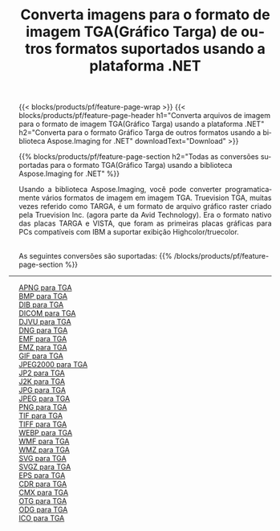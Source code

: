 ﻿---
title: Converta imagens para o formato de imagem TGA(Gráfico Targa) de outros formatos suportados usando a plataforma .NET 
weight: 3920
url: /pt/net/conversion/to/tga 
lang: pt
langdirlevel: 2
locales: zh-hans,ja,it,ru,de,es,fr,nl,id,lt,pl,pt,vi,tr,ko,zh-hant,ar,hi,th,sv,cs,uk,he
description: Usando a biblioteca Aspose.Imaging para .NET, é fácil converter para TGA(Gráfico Targa) de outros formatos de imagem suportados
---

{{< blocks/products/pf/feature-page-wrap >}}
{{< blocks/products/pf/feature-page-header h1="Converta arquivos de imagem para o formato de imagem TGA(Gráfico Targa) usando a plataforma .NET" h2="Converta para o formato Gráfico Targa de outros formatos usando a biblioteca Aspose.Imaging for .NET" downloadText="Download" >}}


{{% blocks/products/pf/feature-page-section  h2="Todas as conversões suportadas para o formato TGA(Gráfico Targa) usando a biblioteca Aspose.Imaging for .NET" %}}
<p align=justify>Usando a biblioteca Aspose.Imaging, você pode converter programaticamente vários formatos de imagem em imagem TGA. Truevision TGA, muitas vezes referido como TARGA, é um formato de arquivo gráfico raster criado pela Truevision Inc. (agora parte da Avid Technology). Era o formato nativo das placas TARGA e VISTA, que foram as primeiras placas gráficas para PCs compatíveis com IBM a suportar exibição Highcolor/truecolor.</p>
<br/>
As seguintes conversões são suportadas:
{{% /blocks/products/pf/feature-page-section %}}
<div class="container-fluid productfamilypage bg-gray">
    <div class="convertypes bg-gray agp-content section">
        <div class="container">
		<hr style="margin-left:-20px;"/>
		<div class="row other-converters">
		    <div class='col-md-2 other-converter remove-lp remove-rp'><a href="/imaging/pt/net/conversion/apng-to-tga" >APNG para TGA</a></div>
<div class='col-md-2 other-converter remove-lp remove-rp'><a href="/imaging/pt/net/conversion/bmp-to-tga" >BMP para TGA</a></div>
<div class='col-md-2 other-converter remove-lp remove-rp'><a href="/imaging/pt/net/conversion/dib-to-tga" >DIB para TGA</a></div>
<div class='col-md-2 other-converter remove-lp remove-rp'><a href="/imaging/pt/net/conversion/dicom-to-tga" >DICOM para TGA</a></div>
<div class='col-md-2 other-converter remove-lp remove-rp'><a href="/imaging/pt/net/conversion/djvu-to-tga" >DJVU para TGA</a></div>
<div class='col-md-2 other-converter remove-lp remove-rp'><a href="/imaging/pt/net/conversion/dng-to-tga" >DNG para TGA</a></div>
<div class='col-md-2 other-converter remove-lp remove-rp'><a href="/imaging/pt/net/conversion/emf-to-tga" >EMF para TGA</a></div>
<div class='col-md-2 other-converter remove-lp remove-rp'><a href="/imaging/pt/net/conversion/emz-to-tga" >EMZ para TGA</a></div>
<div class='col-md-2 other-converter remove-lp remove-rp'><a href="/imaging/pt/net/conversion/gif-to-tga" >GIF para TGA</a></div>
<div class='col-md-2 other-converter remove-lp remove-rp'><a href="/imaging/pt/net/conversion/jpeg2000-to-tga" >JPEG2000 para TGA</a></div>
<div class='col-md-2 other-converter remove-lp remove-rp'><a href="/imaging/pt/net/conversion/jp2-to-tga" >JP2 para TGA</a></div>
<div class='col-md-2 other-converter remove-lp remove-rp'><a href="/imaging/pt/net/conversion/j2k-to-tga" >J2K para TGA</a></div>
<div class='col-md-2 other-converter remove-lp remove-rp'><a href="/imaging/pt/net/conversion/jpg-to-tga" >JPG para TGA</a></div>
<div class='col-md-2 other-converter remove-lp remove-rp'><a href="/imaging/pt/net/conversion/jpeg-to-tga" >JPEG para TGA</a></div>
<div class='col-md-2 other-converter remove-lp remove-rp'><a href="/imaging/pt/net/conversion/png-to-tga" >PNG para TGA</a></div>
<div class='col-md-2 other-converter remove-lp remove-rp'><a href="/imaging/pt/net/conversion/tif-to-tga" >TIF para TGA</a></div>
<div class='col-md-2 other-converter remove-lp remove-rp'><a href="/imaging/pt/net/conversion/tiff-to-tga" >TIFF para TGA</a></div>
<div class='col-md-2 other-converter remove-lp remove-rp'><a href="/imaging/pt/net/conversion/webp-to-tga" >WEBP para TGA</a></div>
<div class='col-md-2 other-converter remove-lp remove-rp'><a href="/imaging/pt/net/conversion/wmf-to-tga" >WMF para TGA</a></div>
<div class='col-md-2 other-converter remove-lp remove-rp'><a href="/imaging/pt/net/conversion/wmz-to-tga" >WMZ para TGA</a></div>
<div class='col-md-2 other-converter remove-lp remove-rp'><a href="/imaging/pt/net/conversion/svg-to-tga" >SVG para TGA</a></div>
<div class='col-md-2 other-converter remove-lp remove-rp'><a href="/imaging/pt/net/conversion/svgz-to-tga" >SVGZ para TGA</a></div>
<div class='col-md-2 other-converter remove-lp remove-rp'><a href="/imaging/pt/net/conversion/eps-to-tga" >EPS para TGA</a></div>
<div class='col-md-2 other-converter remove-lp remove-rp'><a href="/imaging/pt/net/conversion/cdr-to-tga" >CDR para TGA</a></div>
<div class='col-md-2 other-converter remove-lp remove-rp'><a href="/imaging/pt/net/conversion/cmx-to-tga" >CMX para TGA</a></div>
<div class='col-md-2 other-converter remove-lp remove-rp'><a href="/imaging/pt/net/conversion/otg-to-tga" >OTG para TGA</a></div>
<div class='col-md-2 other-converter remove-lp remove-rp'><a href="/imaging/pt/net/conversion/odg-to-tga" >ODG para TGA</a></div>
<div class='col-md-2 other-converter remove-lp remove-rp'><a href="/imaging/pt/net/conversion/ico-to-tga" >ICO para TGA</a></div>
                </div>
        </div>
    </div>
</div>
<br/>

